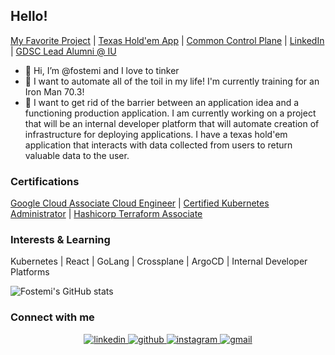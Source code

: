 ## Hello!
[My Favorite Project](https://github.iu.edu/fostemii/sp20-id-0008) | [Texas Hold'em App](https://github.com/Ape-Dreams/card-dead) | [Common Control Plane]() | [LinkedIn](https://www.linkedin.com/in/michael-foster-644892182/) | [GDSC Lead Alumni @ IU](https://gdsc.community.dev/indiana-university/)
- 👋 Hi, I’m @fostemi and I love to tinker
- 👀 I want to automate all of the toil in my life! I'm currently training for an Iron Man 70.3!
- 🌱 I want to get rid of the barrier between an application idea and a functioning production application. I am currently working on a project that will be an internal developer platform that will automate creation of infrastructure for deploying applications. I have a texas hold'em application that interacts with data collected from users to return valuable data to the user.

### Certifications
[Google Cloud Associate Cloud Engineer](https://www.credential.net/bf9d58e2-cf7f-4946-b778-759f5f167e59?key=fa703b41c76d275402f81903506c1d999d11e717474fda204af5bd7d5a60cbd1) | [Certified Kubernetes Administrator](https://ti-user-certificates.s3.amazonaws.com/e0df7fbf-a057-42af-8a1f-590912be5460/8ef0ef3a-ffc6-43cb-9324-93d4dd97b0e0-michael-foster-e899d310-a533-4367-a51c-d074c3a9e81a-certificate.pdf) | [Hashicorp Terraform Associate](https://www.credly.com/badges/a9c521fa-f45f-42b2-a018-a7cc300aece7/linked_in_profile)

### Interests & Learning
Kubernetes | React | GoLang | Crossplane | ArgoCD | Internal Developer Platforms

![Fostemi's GitHub stats](https://github-readme-stats.vercel.app/api?username=fostemi&theme=onedark&show_icons=true)

### Connect with me  
<div align="center">
<a href="https://www.linkedin.com/in/michael-foster-644892182/" target="_blank">
<img src=https://img.shields.io/badge/linkedin-%231E77B5.svg?&style=for-the-badge&logo=linkedin&logoColor=white alt=linkedin style="margin-bottom: 5px;" />
</a>  
<a href="https://github.com/fostemi" target="_blank">
<img src=https://img.shields.io/badge/github-%2324292e.svg?&style=for-the-badge&logo=github&logoColor=white alt=github style="margin-bottom: 5px;" />
</a>
<a href="https://instagram.com/mi_foster17" target="_blank">
<img src=https://img.shields.io/badge/Instagram-E4405F?style=for-the-badge&logo=instagram&logoColor=white alt=instagram style="margin-bottom: 5px;" />
</a>
<a href="mifoster1723@gmail.com" target="_blank">
<img src=https://img.shields.io/badge/Gmail-D14836?style=for-the-badge&logo=gmail&logoColor=white alt=gmail style="margin-bottom: 5px;" />
</a>
</div> 
